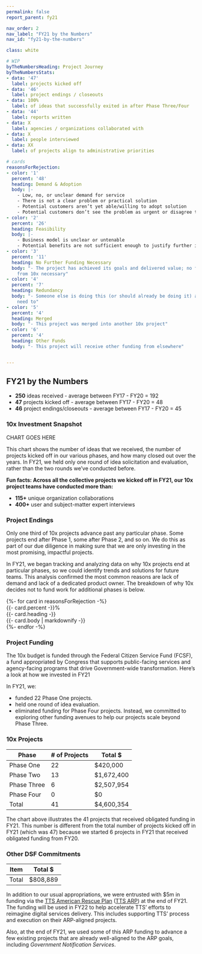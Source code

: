 ```yaml
---
permalink: false
report_parent: fy21

nav_order: 2
nav_label: "FY21 by the Numbers"
nav_id: "fy21-by-the-numbers"

class: white

# WIP 
byTheNumbersHeading: Project Journey
byTheNumbersStats:
- data: '47'
  label: projects kicked off
- data: '46'
  label: project endings / closeouts
- data: 100%
  label: of ideas that successfully exited in after Phase Three/Four
- data: '44'
  label: reports written
- data: X
  label: agencies / organizations collaborated with
- data: X
  label: people interviewed
- data: XX
  label: of projects align to administrative priorities

# cards
reasonsForRejection:
- color: '1'
  percent: '48'
  heading: Demand & Adoption
  body: |-
    - Low, no, or unclear demand for service
    - There is not a clear problem or practical solution
    - Potential customers aren’t yet able/willing to adopt solution
    - Potential customers don’t see the problem as urgent or disagree that the problem exists
- color: '2'
  percent: '26'
  heading: Feasibility
  body: |-
    - Business model is unclear or untenable
    - Potential benefits are not sufficient enough to justify further investment
- color: '3'
  percent: '11'
  heading: No Further Funding Necessary
  body: "- The project has achieved its goals and delivered value; no further investment
    from 10x necessary"
- color: '4'
  percent: '7'
  heading: Redundancy
  body: "- Someone else is doing this (or should already be doing it) and 10x doesn’t
    need to"
- color: '5'
  percent: '4'
  heading: Merged
  body: "- This project was merged into another 10x project"
- color: '6'
  percent: '4'
  heading: Other Funds
  body: "- This project will receive other funding from elsewhere"


---
```

## FY21 by the Numbers

- **250** ideas received - average between FY17 - FY20 = 192
- **47** projects kicked off - average between FY17 - FY20 = 48
- **46** project endings/closeouts - average between FY17 - FY20 = 45

### 10x Investment Snapshot 
CHART GOES HERE
<div></div>

This chart shows the number of ideas that we received, the number of projects kicked off in our various phases, and how many closed out over the years. In FY21, we held only one round of idea solicitation and evaluation, rather than the two rounds we’ve conducted before.

**Fun facts: Across all the collective projects we kicked off in FY21, our 10x project teams have conducted more than:**

- **115+** unique organization collaborations
- **400+** user and subject-matter expert interviews

### Project Endings

Only one third of 10x projects advance past any particular phase. Some projects end after Phase 1, some after Phase 2, and so on. We do this as part of our due diligence in making sure that we are only investing in the most promising, impactful projects.

In FY21, we began tracking and analyzing data on why 10x projects end at particular phases, so we could identify trends and solutions for future teams. This analysis confirmed the most common reasons are lack of demand and lack of a dedicated product owner. The breakdown of why 10x decides not to fund work for additional phases is below.


<div class="grid-row">
{%- for card in reasonsForRejection -%}
  <div class="usa-card usa-card--no-media ReasonForRejection grid-col-12 desktop:grid-col-4">
    <div class="usa-card__container">
      <div class="usa-card__body">
        <div class="card_color--scheme-{{- card.color -}}">
          <div class="borderPercent grid-col-12 desktop:grid-col-4" style="width: {{- card.percent -}}%;"></div>
          <div class="border"></div>
          <div class="percent">{{- card.percent -}}%</div>
          <div class="heading">{{- card.heading -}}</div>
          {{- card.body | markdownify -}}
        </div>
      </div>
    </div>
  </div>
  {%- endfor -%}
</div>

### Project Funding

The 10x budget is funded through the Federal Citizen Service Fund (FCSF), a fund appropriated by Congress that supports public-facing services and agency-facing programs that drive Government-wide transformation. Here’s a look at how we invested in FY21

In FY21, we:

- funded 22 Phase One projects.
- held one round of idea evaluation.
- eliminated funding for Phase Four projects. Instead, we committed to exploring other funding avenues to help our projects scale beyond Phase Three.



<div class="ReportTable">
  <h3 class="ReportTable__heading">10x Projects</h3>

  <table class="usa-table usa-table--borderless">
    <tr>
      <th scope="col">Phase</th>
      <th scope="col"># of Projects</th>
      <th scope="col">Total $</th>
    </tr>
    <tbody>
      <tr>
        <td>Phase One</td>
        <td>22</td>
        <td>$420,000</td>
      </tr>
      <tr>
        <td>Phase Two</td>
        <td>13</td>
        <td>$1,672,400</td>
      </tr>
      <tr>
        <td>Phase Three</td>
        <td>6</td>
        <td>$2,507,954</td>
      </tr>
      <tr>
        <td>Phase Four</td>
        <td>0</td>
        <td>$0</td>
      </tr>
      <tr>
        <td>Total</td>
        <td>41</td>
        <td>$4,600,354</td>
      </tr>
    </tbody>
  </table>
</div>

The chart above illustrates the 41 projects that received obligated funding in FY21. This number is different from the total number of projects kicked off in FY21 (which was 47) because we started 6 projects in FY21 that received obligated funding from FY20.


<div class="ReportBudgetTable">
  <h3 class="ReportBudgetTable__heading">Other DSF Commitments</h3>
  <table class="usa-table usa-table--borderless">
    <tr>
      <th scope="col">Item</th>
      <th scope="col">Total $</th>
    </tr>
    <tbody>
      <tr>
        <td class="highlight"><span class="text-bold">Total</span></td>
        <td class="highlight"><span class="text-bold">$808,889</span></td>
      </tr>
    </tbody>
  </table>
</div>

In addition to our usual appropriations, we were entrusted with $5m in funding via the [TTS American Rescue Plan](https://www.gsa.gov/technology/government-it-initiatives/tts-american-rescue-plan) ([TTS ARP](https://www.gsa.gov/technology/government-it-initiatives/tts-american-rescue-plan)) at the end of FY21. The funding will be used in FY22 to help accelerate TTS’ efforts to reimagine digital services delivery. This includes supporting TTS’ process and execution on their ARP-aligned projects.

Also, at the end of FY21, we used some of this ARP funding to advance a few existing projects that are already well-aligned to the ARP goals, including _Government Notification Services_.

